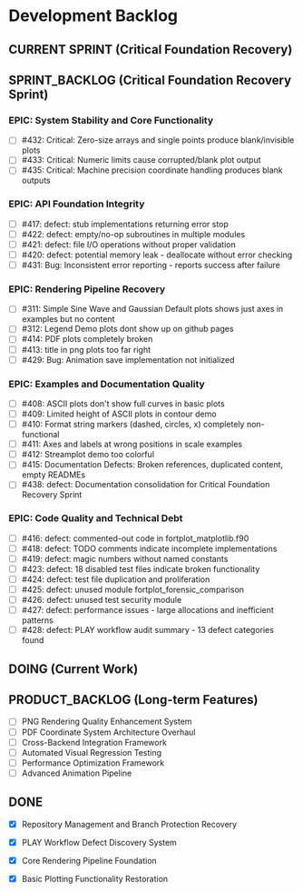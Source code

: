 # Development Backlog

## CURRENT SPRINT (Critical Foundation Recovery)

## SPRINT_BACKLOG (Critical Foundation Recovery Sprint)

### EPIC: System Stability and Core Functionality
- [ ] #432: Critical: Zero-size arrays and single points produce blank/invisible plots
- [ ] #433: Critical: Numeric limits cause corrupted/blank plot output
- [ ] #435: Critical: Machine precision coordinate handling produces blank outputs

### EPIC: API Foundation Integrity
- [ ] #417: defect: stub implementations returning error stop
- [ ] #422: defect: empty/no-op subroutines in multiple modules
- [ ] #421: defect: file I/O operations without proper validation
- [ ] #420: defect: potential memory leak - deallocate without error checking
- [ ] #431: Bug: Inconsistent error reporting - reports success after failure

### EPIC: Rendering Pipeline Recovery
- [ ] #311: Simple Sine Wave and Gaussian Default plots shows just axes in examples but no content
- [ ] #312: Legend Demo plots dont show up on github pages
- [ ] #414: PDF plots completely broken
- [ ] #413: title in png plots too far right
- [ ] #429: Bug: Animation save implementation not initialized

### EPIC: Examples and Documentation Quality
- [ ] #408: ASCII plots don't show full curves in basic plots
- [ ] #409: Limited height of ASCII plots in contour demo
- [ ] #410: Format string markers (dashed, circles, x) completely non-functional
- [ ] #411: Axes and labels at wrong positions in scale examples
- [ ] #412: Streamplot demo too colorful
- [ ] #415: Documentation Defects: Broken references, duplicated content, empty READMEs
- [ ] #438: defect: Documentation consolidation for Critical Foundation Recovery Sprint

### EPIC: Code Quality and Technical Debt
- [ ] #416: defect: commented-out code in fortplot_matplotlib.f90
- [ ] #418: defect: TODO comments indicate incomplete implementations
- [ ] #419: defect: magic numbers without named constants
- [ ] #423: defect: 18 disabled test files indicate broken functionality
- [ ] #424: defect: test file duplication and proliferation
- [ ] #425: defect: unused module fortplot_forensic_comparison
- [ ] #426: defect: unused test security module
- [ ] #427: defect: performance issues - large allocations and inefficient patterns
- [ ] #428: defect: PLAY workflow audit summary - 13 defect categories found

## DOING (Current Work)

## PRODUCT_BACKLOG (Long-term Features)

- [ ] PNG Rendering Quality Enhancement System
- [ ] PDF Coordinate System Architecture Overhaul
- [ ] Cross-Backend Integration Framework
- [ ] Automated Visual Regression Testing
- [ ] Performance Optimization Framework
- [ ] Advanced Animation Pipeline

## DONE
- [x] Repository Management and Branch Protection Recovery
- [x] PLAY Workflow Defect Discovery System
- [x] Core Rendering Pipeline Foundation
- [x] Basic Plotting Functionality Restoration

